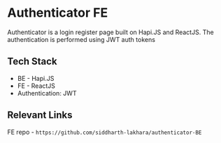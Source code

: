 # Authenticator FE

Authenticator is a login register page built on Hapi.JS and ReactJS. The authentication is performed using JWT auth tokens <br />

## Tech Stack
- BE - Hapi.JS 
- FE - ReactJS
- Authentication: JWT

## Relevant Links

FE repo - `https://github.com/siddharth-lakhara/authenticator-BE`
